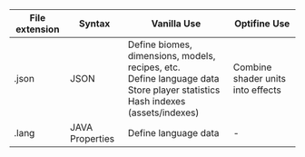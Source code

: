   | File extension | Syntax | Vanilla Use | Optifine Use
  | -------------- | ------ | ----------- | ------------
  | .json          | JSON   | Define biomes, dimensions, models, recipes, etc.<br> Define language data<br> Store player statistics<br> Hash indexes (assets/indexes) | Combine shader units into effects
  | .lang          | JAVA Properties | Define language data | -
